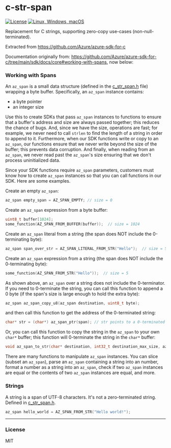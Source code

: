 c-str-span
==========

[![License](https://img.shields.io/badge/license-MIT-blue.svg)](https://opensource.org/licenses/MIT)
[![Linux, Windows, macOS](https://github.com/SamuelMarks/c-str-span/actions/workflows/linux-Windows-macOS.yml/badge.svg)](https://github.com/SamuelMarks/c-str-span/actions/workflows/linux-Windows-macOS.yml)

Replacement for C strings, supporting zero-copy use-cases (non-null-terminated).

Extracted from https://github.com/Azure/azure-sdk-for-c

Documentation originally from: https://github.com/Azure/azure-sdk-for-c/tree/main/sdk/docs/core#working-with-spans, now below:

### Working with Spans

An `az_span` is a small data structure (defined in the [c_str_span.h](c_str_span/c_str_span.h) file) wrapping a byte buffer. Specifically, an `az_span` instance contains:

  - a byte pointer
  - an integer size

Use this to create SDKs that pass `az_span` instances to functions to ensure that a buffer's address and size are always passed together; this reduces the chance of bugs. And, since we have the size, operations are fast; for example, we never need to call `strlen` to find the length of a string in order to append to it. Furthermore, when our SDK functions write or copy to an `az_span`, our functions ensure that we never write beyond the size of the buffer; this prevents data corruption. And finally, when reading from an `az_span`, we never read past the `az_span`'s size ensuring that we don't process uninitialized data.

Since your SDK functions require `az_span` parameters, customers must know how to create `az_span` instances so that you can call functions in our SDK. Here are some examples.

Create an empty `az_span`:

```C
az_span empty_span = AZ_SPAN_EMPTY; // size = 0
```

Create an `az_span` expression from a byte buffer:

```C
uint8_t buffer[1024];
some_function(AZ_SPAN_FROM_BUFFER(buffer));  // size = 1024
```

Create an `az_span` literal from a string (the span does NOT include the 0-terminating byte):

```C
az_span span_over_str = AZ_SPAN_LITERAL_FROM_STR("Hello");  // size = 5
```

Create an `az_span` expression from a string (the span does NOT include the 0-terminating byte):

```C
some_function(AZ_SPAN_FROM_STR("Hello"));  // size = 5
```

As shown above, an `az_span` over a string does not include the 0-terminator. If you need to 0-terminate the string, you can call this function to append a 0 byte (if the span's size is large enough to hold the extra byte):

```C
az_span az_span_copy_u8(az_span destination, uint8_t byte);
```

and then call this function to get the address of the 0-terminated string:

```C
char* str = (char*) az_span_ptr(span); // str points to a 0-terminated string
```

Or, you can call this function to copy the string in the `az_span` to your own `char*` buffer; this function will 0-terminate the string in the `char*` buffer:

```C
void az_span_to_str(char* destination, int32_t destination_max_size, az_span source);
```

There are many functions to manipulate `az_span` instances. You can slice (subset an `az_span`), parse an `az_span` containing a string into an number, format a number as a string into an `az_span`, check if two `az_span` instances are equal or the contents of two `az_span` instances are equal, and more.

### Strings

A string is a span of UTF-8 characters. It's not a zero-terminated string. Defined in [c_str_span.h](c_str_span/c_str_span.h).

```c
az_span hello_world = AZ_SPAN_FROM_STR("Hello world!");
```

---

### License

MIT
